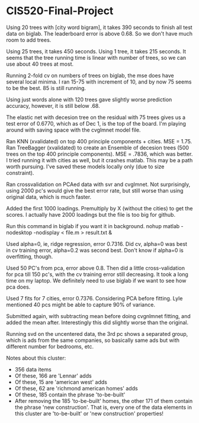 CIS520-Final-Project
====================
Using 20 trees with [city word bigram], it takes 390 seconds to finish all test data on biglab. The leaderboard error is above 0.68. So we don't have much room to add trees.

Using 25 trees, it takes 450 seconds. Using 1 tree, it takes 215 seconds. It seems that the tree running time is linear with number of trees, so we can use about 40 trees at most.

Running 2-fold cv on numbers of trees on biglab, the mse does have several local minima. I ran 15-75 with increment of 10, and by now 75 seems to be the best. 85 is still running.

Using just words alone with 120 trees gave slightly worse prediction accuracy, however, it is still below .68.

The elastic net with decesion tree on the residual with 75 trees gives us a test error of 0.6770, which as of Dec 1, is the top of the board. I'm playing around with saving space with the cvglmnet model file.

Ran KNN (xvalidated) on top 400 principle components + cities. MSE = 1.75. Ran TreeBagger (xvalidated) to create an Ensemble of decesion trees (500 trees on the top 400 principle components). MSE = .7836, which was better. I tried running it with cities as well, but it crashes matlab. This may be a path worth pursuing. I've saved these models locally only (due to size constraint).


Ran crossvalidation on PCAed data with svr and cvglmnet. Not surprisingly, using 2000 pc's would give the best error rate, but still worse than using original data, which is much faster.

Added the first 1000 loadings. Premultiply by X (without the cities) to get the scores. I actually have 2000 loadings but the file is too big for github.

Run this command in biglab if you want it in background.
nohup matlab -nodesktop -nodisplay < file.m > result.txt &

Used alpha=0, ie, ridge regression, error 0.7316. Did cv, alpha=0 was best in cv training error, alpha=0.2 was second best. Don't know if alpha=0 is overfitting, though.

Used 50 PC's from pca, error above 0.8. Then did a little cross-validation for pca till 150 pc's, with the cv training error still decreasing. It took a long time on my laptop. We definitely need to use biglab if we want to see how pca does.

Used 7 fits for 7 cities, error 0.7376. Considering PCA before fitting. Lyle mentioned 40 pcs might be able to capture 90% of variance.

Submitted again, with subtracting mean before doing cvgnlmnet fitting, and added the mean after. Interestingly this did slightly worse than the original.

Running svd on the uncentered data, the 3rd pc shows a separated group, which is ads from the same companies, so basically same ads but with different number for bedrooms, etc.

Notes about this cluster:
  -  356 data items
  -  Of these, 166 are 'Lennar' adds
  -  Of these, 15 are 'american west' adds
  -  Of these, 62 are 'richmond american homes' adds
  -  Of these, 185 contain the phrase 'to-be-built'
  -  After removing the 185 'to-be-built' homes, the other 171 of them contain the phrase 'new construction'. That is, every one of the data elements in this cluster are 'to-be-built' or 'new construction' properties!
  
